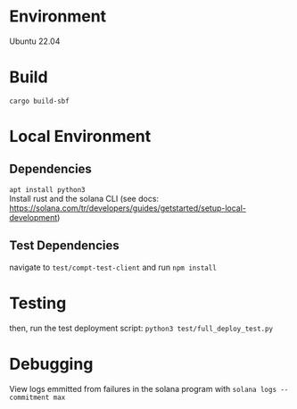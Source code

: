 # Environment

Ubuntu 22.04

# Build

`cargo build-sbf`

# Local Environment

## Dependencies

`apt install python3`  
Install rust and the solana CLI (see docs: https://solana.com/tr/developers/guides/getstarted/setup-local-development)  

## Test Dependencies

navigate to `test/compt-test-client` and run `npm install`  

# Testing

then, run the test deployment script: `python3 test/full_deploy_test.py`  


# Debugging

View logs emmitted from failures in the solana program with `solana logs --commitment max`  
